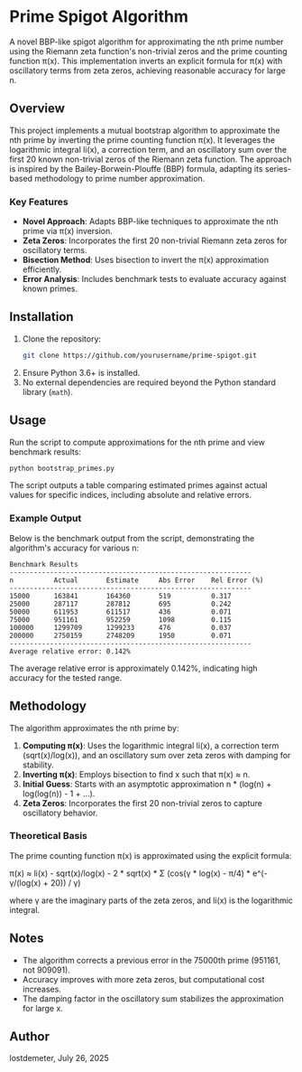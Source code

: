 # Prime Spigot Algorithm
A novel BBP-like spigot algorithm for approximating the nth prime number using the Riemann zeta function's non-trivial zeros and the prime counting function π(x). This implementation inverts an explicit formula for π(x) with oscillatory terms from zeta zeros, achieving reasonable accuracy for large n.

## Overview
This project implements a mutual bootstrap algorithm to approximate the nth prime by inverting the prime counting function π(x). It leverages the logarithmic integral li(x), a correction term, and an oscillatory sum over the first 20 known non-trivial zeros of the Riemann zeta function. The approach is inspired by the Bailey-Borwein-Plouffe (BBP) formula, adapting its series-based methodology to prime number approximation.

### Key Features
- **Novel Approach**: Adapts BBP-like techniques to approximate the nth prime via π(x) inversion.
- **Zeta Zeros**: Incorporates the first 20 non-trivial Riemann zeta zeros for oscillatory terms.
- **Bisection Method**: Uses bisection to invert the π(x) approximation efficiently.
- **Error Analysis**: Includes benchmark tests to evaluate accuracy against known primes.

## Installation
1. Clone the repository:
   ```bash
   git clone https://github.com/yourusername/prime-spigot.git
   ```
2. Ensure Python 3.6+ is installed.
3. No external dependencies are required beyond the Python standard library (`math`).

## Usage
Run the script to compute approximations for the nth prime and view benchmark results:

```bash
python bootstrap_primes.py
```

The script outputs a table comparing estimated primes against actual values for specific indices, including absolute and relative errors.

### Example Output
Below is the benchmark output from the script, demonstrating the algorithm's accuracy for various n:

```
Benchmark Results
------------------------------------------------------------
n          Actual       Estimate     Abs Error    Rel Error (%) 
------------------------------------------------------------
15000      163841       164360       519          0.317         
25000      287117       287812       695          0.242         
50000      611953       611517       436          0.071         
75000      951161       952259       1098         0.115         
100000     1299709      1299233      476          0.037         
200000     2750159      2748209      1950         0.071         
------------------------------------------------------------
Average relative error: 0.142%
```

The average relative error is approximately 0.142%, indicating high accuracy for the tested range.

## Methodology
The algorithm approximates the nth prime by:
1. **Computing π(x)**: Uses the logarithmic integral li(x), a correction term (sqrt(x)/log(x)), and an oscillatory sum over zeta zeros with damping for stability.
2. **Inverting π(x)**: Employs bisection to find x such that π(x) ≈ n.
3. **Initial Guess**: Starts with an asymptotic approximation n * (log(n) + log(log(n)) - 1 + ...).
4. **Zeta Zeros**: Incorporates the first 20 non-trivial zeros to capture oscillatory behavior.

### Theoretical Basis
The prime counting function π(x) is approximated using the explicit formula:

π(x) ≈ li(x) - sqrt(x)/log(x) - 2 * sqrt(x) * Σ (cos(γ * log(x) - π/4) * e^(-γ/(log(x) + 20)) / γ)

where γ are the imaginary parts of the zeta zeros, and li(x) is the logarithmic integral.

## Notes
- The algorithm corrects a previous error in the 75000th prime (951161, not 909091).
- Accuracy improves with more zeta zeros, but computational cost increases.
- The damping factor in the oscillatory sum stabilizes the approximation for large x.

## Author
lostdemeter, July 26, 2025
